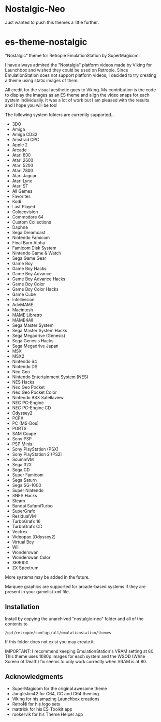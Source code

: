 # Nostalgic-Neo
Just wanted to push this themes a little further.

# es-theme-nostalgic

"Nostalgic" theme for Retropie EmulationStation by SuperMagicom.

I have always admired the "Nostalgia" platform videos made by Viking for Launchbox and wished they could be used on Retropie.  Since EmulationStation does not support platform videos, I decided to try creating a theme using static images of them.

All credit for the visual aesthetic goes to Viking. My contribution is the code to display the images as an ES theme and align the video snaps for each system individually. It was a lot of work but I am pleased with the results and I hope you will be too!


The following system folders are currently supported...

* 3DO
* Amiga
* Amiga CD32
* Amstrad CPC
* Apple 2
* Arcade
* Atari 800
* Atari 2600
* Atari 5200
* Atari 7800
* Atari Jaguar
* Atari Lynx
* Atari ST
* All Games
* Favorites
* Kodi
* Last Played
* Colecovision
* Commodore 64
* Custom Collections
* Daphne
* Sega Dreamcast
* Nintendo Famicom
* Final Burn Alpha
* Famicom Disk System
* Nintendo Game & Watch
* Sega Game Gear
* Game Boy
* Game Boy Hacks
* Game Boy Advance
* Game Boy Advance Hacks
* Game Boy Color
* Game Boy Color Hacks
* Game Cube
* Intellivision
* AdvMAME
* Macintosh
* MAME Libretro
* MAME4All
* Sega Master System
* Sega Master System Hacks
* Sega Megadrive (Genesis)
* Sega Genesis Hacks
* Sega Megadrive Japan
* MSX
* MSX2
* Nintendo 64
* Nintendo DS
* Neo Geo
* Nintendo Entertainment System (NES)
* NES Hacks
* Neo Geo Pocket
* Neo Geo Pocket Color
* Nintendo BSX Satellaview
* NEC PC-Engine
* NEC PC-Engine CD
* Odyssey2
* PCFX
* PC (MS-Dos)
* PORTS
* SAM Coupé
* Sony PSP
* PSP Minis
* Sony PlayStation (PSX)
* Sony PlayStation 2 (PS2)
* ScummVM
* Sega 32X
* Sega CD
* Super Famicom
* Sega Saturn
* Sega SG-1000
* Super Nintendo
* SNES Hacks
* Steam
* Bandai SufamiTurbo
* SuperGrafx
* ResidualVM
* TurboGrafx 16
* TurboGrafx CD
* Vectrex
* Videopac (Odyssey2)
* Virtual Boy
* Wii
* Wonderswan
* Wonderswan Color
* X68000
* ZX Spectrum

More systems may be added in the future.

Marquee graphics are supported for arcade-based systems if they are present in your gamelist.xml file.

## Installation

Install by copying the unarchived "nostalgic-neo" folder and all of the contents to

```
/opt/retropie/configs/all/emulationstation/themes
```

If this folder does not exist you may create it.

IMPORTANT: I recommend keeping EmulationStation's VRAM setting at 80. This theme uses 1080p images for each system and the WSOD (White Screen of Death) fix seems to only work correctly when VRAM is at 80.


## Acknowledgments

* SuperMagicom for the original awesome theme
* JungleJim42 for C64, GC and C64 theming
* Viking for his amazing Launchbox creations
* RetroNi for his logo sets
* mattrixk for his ES-Toolkit app
* rookervik for his Theme Helper app

